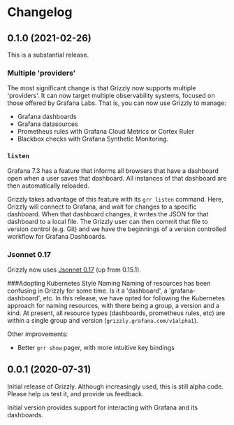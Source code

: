 # Changelog

## 0.1.0 (2021-02-26)

This is a substantial release.

### Multiple 'providers'
The most significant change is that Grizzly now supports multiple 'providers'. It
can now target multiple observability systems, focused on those offered by
Grafana Labs. That is, you can now use Grizzly to manage:

 * Grafana dashboards
 * Grafana datasources
 * Prometheus rules with Grafana Cloud Metrics or Cortex Ruler
 * Blackbox checks with Grafana Synthetic Monitoring.

### `listen`
Grafana 7.3 has a feature that informs all browsers that have a dashboard open
when a user saves that dashboard. All instances of that dashboard are then
automatically reloaded.

Grizzly takes advantage of this feature with its `grr listen` command. Here,
Grizzly will connect to Grafana, and wait for changes to a specific dashboard.
When that dashboard changes, it writes the JSON for that dashboard to a local
file. The Grizzly user can then commit that file to version control (e.g. Git)
and we have the beginnings of a version controlled workflow for Grafana
Dashboards.

### Jsonnet 0.17
Grizzly now uses [Jsonnet 0.17](https://github.com/google/jsonnet/releases/tag/v0.17.0) (up from 0.15.1).

###Adopting Kubernetes Style Naming
Naming of resources has been confusing in Grizzly for some time. Is it a 'dashboard',
a 'grafana-dashboard', etc. In this release, we have opted for following the Kubernetes
approach for naming resources, with there being a group, a version and a kind. At
present, all resource types (dashboards, prometheus rules, etc) are within a single
group and version (`grizzly.grafana.com/v1alpha1`).

Other improvements:
 * Better `grr show` pager, with more intuitive key bindings

## 0.0.1 (2020-07-31)

Initial release of Grizzly. Although increasingly used, this is still alpha code.
Please help us test it, and provide us feedback.

Initial version provides support for interacting with Grafana and its dashboards.
